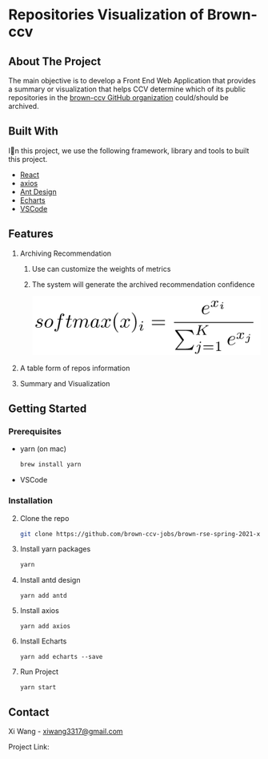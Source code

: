 # Repositories Visualization of Brown-ccv

## About The Project

The main objective is to develop a Front End Web Application that provides a summary or visualization that helps CCV determine which of its public repositories in the [brown-ccv GitHub organization](https://github.com/brown-ccv) could/should be archived. 

## Built With 

In this project, we use the following framework, library and tools to built this project.
* [React](https://reactjs.org/) 
* [axios](https://yarnpkg.com/package/axios) 
* [Ant Design](https://ant.design/) 
* [Echarts](https://echarts.apache.org/en/index.html)
* [VSCode](https://jquery.com)

## Features

1. Archiving Recommendation

   1. Use can customize the weights of metrics

   2. The system will generate the archived recommendation confidence

      ![softmax](image/softmax.png)

      

2. A table form of repos information

3. Summary and Visualization

## Getting Started

### Prerequisites

* yarn (on mac)
  ```sh
  brew install yarn
  ```
  
* VSCode

### Installation

2. Clone the repo
   ```sh
   git clone https://github.com/brown-ccv-jobs/brown-rse-spring-2021-xidaniel.git
   ```
   
3. Install yarn packages
   ```sh
   yarn
   ```
   
4. Install antd design
   
   ```shell
   yarn add antd
   ```
   
4. Install axios

   ```shell
   yarn add axios
   ```

5. Install Echarts

   ```shell
   yarn add echarts --save
   ```

6. Run Project

   ```shell
   yarn start
   ```

## Contact

Xi Wang -  xiwang3317@gmail.com

Project Link: 
